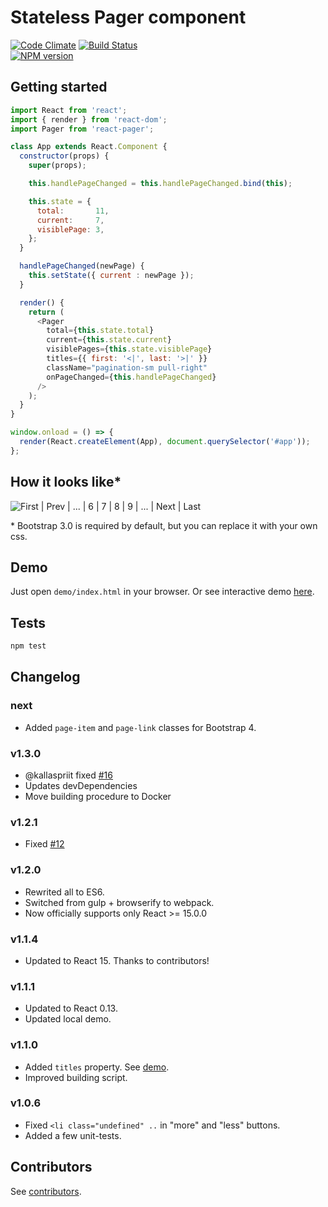 # Stateless Pager component
[![Code Climate][cc-image]][cc-url]
[![Build Status][travis-image]][travis-url]<br />
[![NPM version][npm-stats]][npm-url]


## Getting started

```javascript
import React from 'react';
import { render } from 'react-dom';
import Pager from 'react-pager';

class App extends React.Component {
  constructor(props) {
    super(props);

    this.handlePageChanged = this.handlePageChanged.bind(this);

    this.state = {
      total:       11,
      current:     7,
      visiblePage: 3,
    };
  }

  handlePageChanged(newPage) {
    this.setState({ current : newPage });
  }

  render() {
    return (
      <Pager
        total={this.state.total}
        current={this.state.current}
        visiblePages={this.state.visiblePage}
        titles={{ first: '<|', last: '>|' }}
        className="pagination-sm pull-right"
        onPageChanged={this.handlePageChanged}
      />
    );
  }
}

window.onload = () => {
  render(React.createElement(App), document.querySelector('#app'));
};

```

## How it looks like*

![First | Prev | ... | 6 | 7 | 8 | 9 | ... | Next | Last](./img/pager-default.png)

\* Bootstrap 3.0 is required by default, but you can replace it with your own css.


## Demo

Just open `demo/index.html` in your browser.
Or see interactive demo [here](http://azaviruha.github.io/demo/react-pager/).



## Tests

```sh
npm test
```

## Changelog

### next
* Added `page-item` and `page-link` classes for Bootstrap 4.

### v1.3.0
* @kallaspriit fixed [#16](https://github.com/AZaviruha/pager/issues/16)
* Updates devDependencies
* Move building procedure to Docker

### v1.2.1
* Fixed [#12](https://github.com/AZaviruha/pager/issues/12)

### v1.2.0
* Rewrited all to ES6.
* Switched from gulp + browserify to webpack.
* Now officially supports only React >= 15.0.0

### v1.1.4
* Updated to React 15. Thanks to contributors!

### v1.1.1
* Updated to React 0.13.
* Updated local demo.

### v1.1.0
* Added `titles` property. See [demo](http://jsfiddle.net/azaviruha/kb3gN/10213/).
* Improved building script.

### v1.0.6
* Fixed `<li class="undefined" ..` in "more" and "less" buttons.
* Added a few unit-tests.


## Contributors

See [contributors](https://github.com/AZaviruha/pager/graphs/contributors).


[npm-stats]: https://nodei.co/npm/react-pager.png?compact=true
[npm-url]: https://www.npmjs.org/package/react-pager
[cc-image]: https://codeclimate.com/github/AZaviruha/pager/badges/gpa.svg
[cc-url]: https://codeclimate.com/github/AZaviruha/pager
[travis-image]: https://travis-ci.org/AZaviruha/pager.svg?branch=master
[travis-url]: https://travis-ci.org/AZaviruha/pager
